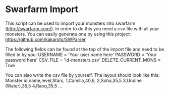 # Swarfarm Import

This script can be used to import your monsters into swarfarm (http://swarfarm.com/). In order to do this you need a csv file with all your monsters. You can easily generate one by using this project: https://github.com/kakaroto/SWParser

The following fields can be found at the top of the import file and need to be filled in by you:
USERNAME = 'Your user name here'
PASSWORD = 'Your password here'
CSV_FILE = 'id-monsters.csv'
DELETE_CURRENT_MONS = True

You can also write the csv file by yourself. The layout should look like this:
Monster id,name,level,Stars,
1,Camilla,40,6,
2,Soha,35,5
3,Undine (Water),35,5
4,Raoq,35,5
...
